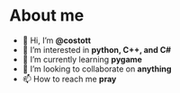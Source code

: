 # About me
- 👋 Hi, I’m **@costott**
- 👀 I’m interested in **python, C++, and C#**
- 🌱 I’m currently learning **pygame**
- 💞️ I’m looking to collaborate on **anything**
- 📫 How to reach me **pray**
